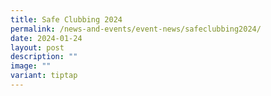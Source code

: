 ```yaml
---
title: Safe Clubbing 2024
permalink: /news-and-events/event-news/safeclubbing2024/
date: 2024-01-24
layout: post
description: ""
image: ""
variant: tiptap
---
```

